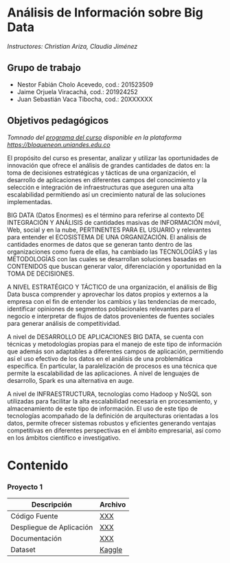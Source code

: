 # Análisis de Información sobre Big Data

*Instructores: Christian Ariza, Claudia Jiménez*

## Grupo de trabajo
* Nestor Fabián Cholo Acevedo, cod.: 201523509
* Jaime Orjuela Viracachá, cod.: 201924252
* Juan Sebastián Vaca Tibocha, cod.: 20XXXXXX

## Objetivos pedagógicos 
<i>Tomnado del <a href=https://bloqueneon.uniandes.edu.co/d2l/le/lessons/25917/topics/127502>programa del curso</a> disponible en la plataforma <a href=https://bloqueneon.uniandes.edu.co>https://bloqueneon.uniandes.edu.co</a></i>

El propósito del curso es presentar, analizar y utilizar las oportunidades de innovación que ofrece el análisis de grandes cantidades de datos en: la toma de decisiones estratégicas y tácticas de una organización, el desarrollo de aplicaciones en diferentes campos del conocimiento y la selección e integración de infraestructuras que aseguren una alta escalabilidad permitiendo así un crecimiento natural de las soluciones implementadas.

BIG DATA (Datos Enormes) es el término para referirse al contexto DE INTEGRACIÓN Y ANÁLISIS de cantidades masivas de INFORMACIÓN móvil, Web, social y en la nube, PERTINENTES PARA EL USUARIO y relevantes para entender el ECOSISTEMA DE UNA ORGANIZACIÓN. El análisis de cantidades enormes de datos que se generan tanto dentro de las organizaciones como fuera de ellas, ha cambiado las TECNOLOGÍAS y las METODOLOGÍAS con las cuales se desarrollan soluciones basadas en CONTENIDOS que buscan generar valor, diferenciación y oportunidad en la TOMA DE DECISIONES.

A NIVEL ESTRATÉGICO Y TÁCTICO de una organización, el análisis de Big Data busca comprender y aprovechar los datos propios y externos a la empresa con el fin de entender los cambios y las tendencias de mercado, identificar opiniones de segmentos poblacionales relevantes para el negocio e interpretar de flujos de datos provenientes de fuentes sociales para generar análisis de competitividad.

A nivel de DESARROLLO DE APLICACIONES BIG DATA, se cuenta con técnicas y metodologías propias para el manejo de este tipo de información que además son adaptables a diferentes campos de aplicación, permitiendo así el uso efectivo de los datos en el análisis de una problemática específica. En particular, la paralelización de procesos es una técnica que permite la escalabilidad de las aplicaciones. A nivel de lenguajes de desarrollo, Spark es una alternativa en auge.

A nivel de INFRAESTRUCTURA, tecnologías como Hadoop y NoSQL son utilizadas para facilitar la alta escalabilidad necesaria en procesamiento, y almacenamiento de este tipo de información. El uso de este tipo de tecnologías acompañado de la definición de arquitecturas orientadas a los datos, permite ofrecer sistemas robustos y eficientes generando ventajas competitivas en diferentes perspectivas en el ámbito empresarial, así como en los ámbitos científico e investigativo.

# Contenido
### Proyecto 1

|Descripción|Archivo|
|----|--------|
|Código Fuente|[XXX](https://github.com/jaimeorjuela/bigdata/readme.md)|
|Despliegue de Aplicación|[XXX](https://github.com/jaimeorjuela/bigdata/readme.md)|
|Documentación|[XXX](https://github.com/jaimeorjuela/bigdata/readme.md)|
|Dataset|[Kaggle](https://www.kaggle.com/c/miia4201-202019-p3-moviegenreclassification/data)|

